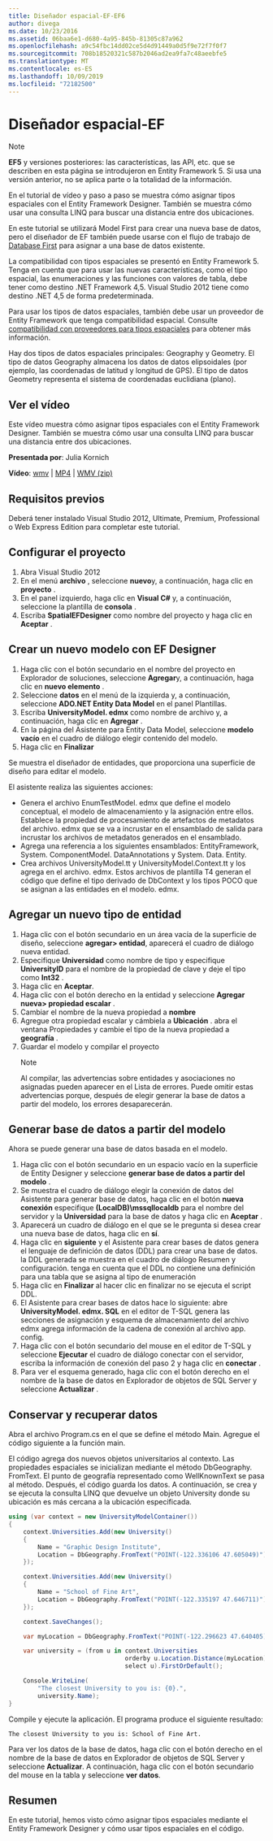 ```yaml
---
title: Diseñador espacial-EF-EF6
author: divega
ms.date: 10/23/2016
ms.assetid: 06baa6e1-d680-4a95-845b-81305c87a962
ms.openlocfilehash: a9c54fbc14dd02ce5d4d91449a0d5f9e72f7f0f7
ms.sourcegitcommit: 708b18520321c587b2046ad2ea9fa7c48aeebfe5
ms.translationtype: MT
ms.contentlocale: es-ES
ms.lasthandoff: 10/09/2019
ms.locfileid: "72182500"
---
```

# <a name="spatial---ef-designer"></a>Diseñador espacial-EF
> [!NOTE]
> **EF5** y versiones posteriores: las características, las API, etc. que se describen en esta página se introdujeron en Entity Framework 5. Si usa una versión anterior, no se aplica parte o la totalidad de la información.

En el tutorial de vídeo y paso a paso se muestra cómo asignar tipos espaciales con el Entity Framework Designer. También se muestra cómo usar una consulta LINQ para buscar una distancia entre dos ubicaciones.

En este tutorial se utilizará Model First para crear una nueva base de datos, pero el diseñador de EF también puede usarse con el flujo de trabajo de [Database First](~/ef6/modeling/designer/workflows/database-first.md) para asignar a una base de datos existente.

La compatibilidad con tipos espaciales se presentó en Entity Framework 5. Tenga en cuenta que para usar las nuevas características, como el tipo espacial, las enumeraciones y las funciones con valores de tabla, debe tener como destino .NET Framework 4,5. Visual Studio 2012 tiene como destino .NET 4,5 de forma predeterminada.

Para usar los tipos de datos espaciales, también debe usar un proveedor de Entity Framework que tenga compatibilidad espacial. Consulte [compatibilidad con proveedores para tipos espaciales](~/ef6/fundamentals/providers/spatial-support.md) para obtener más información.

Hay dos tipos de datos espaciales principales: Geography y Geometry. El tipo de datos Geography almacena los datos de datos elipsoidales (por ejemplo, las coordenadas de latitud y longitud de GPS). El tipo de datos Geometry representa el sistema de coordenadas euclidiana (plano).

## <a name="watch-the-video"></a>Ver el vídeo
Este vídeo muestra cómo asignar tipos espaciales con el Entity Framework Designer. También se muestra cómo usar una consulta LINQ para buscar una distancia entre dos ubicaciones.

**Presentada por**: Julia Kornich

**Vídeo**: [wmv](https://download.microsoft.com/download/E/C/9/EC9E6547-8983-4C1F-A919-D33210E4B213/HDI-ITPro-MSDN-winvideo-spatialwithdesigner.wmv) | [MP4](https://download.microsoft.com/download/E/C/9/EC9E6547-8983-4C1F-A919-D33210E4B213/HDI-ITPro-MSDN-mp4video-spatialwithdesigner.m4v) | [WMV (zip)](https://download.microsoft.com/download/E/C/9/EC9E6547-8983-4C1F-A919-D33210E4B213/HDI-ITPro-MSDN-winvideo-spatialwithdesigner.zip)

## <a name="pre-requisites"></a>Requisitos previos

Deberá tener instalado Visual Studio 2012, Ultimate, Premium, Professional o Web Express Edition para completar este tutorial.

## <a name="set-up-the-project"></a>Configurar el proyecto

1.  Abra Visual Studio 2012
2.  En el menú **archivo** , seleccione **nuevo**y, a continuación, haga clic en **proyecto** .
3.  En el panel izquierdo, haga clic en **Visual C\#** y, a continuación, seleccione la plantilla de **consola** .
4.  Escriba **SpatialEFDesigner** como nombre del proyecto y haga clic en **Aceptar** .

## <a name="create-a-new-model-using-the-ef-designer"></a>Crear un nuevo modelo con EF Designer

1.  Haga clic con el botón secundario en el nombre del proyecto en Explorador de soluciones, seleccione **Agregar**y, a continuación, haga clic en **nuevo elemento** .
2.  Seleccione **datos** en el menú de la izquierda y, a continuación, seleccione **ADO.NET Entity Data Model** en el panel Plantillas.
3.  Escriba **UniversityModel. edmx** como nombre de archivo y, a continuación, haga clic en **Agregar** .
4.  En la página del Asistente para Entity Data Model, seleccione **modelo vacío** en el cuadro de diálogo elegir contenido del modelo.
5.  Haga clic en **Finalizar**

Se muestra el diseñador de entidades, que proporciona una superficie de diseño para editar el modelo.

El asistente realiza las siguientes acciones:

-   Genera el archivo EnumTestModel. edmx que define el modelo conceptual, el modelo de almacenamiento y la asignación entre ellos. Establece la propiedad de procesamiento de artefactos de metadatos del archivo. edmx que se va a incrustar en el ensamblado de salida para incrustar los archivos de metadatos generados en el ensamblado.
-   Agrega una referencia a los siguientes ensamblados: EntityFramework, System. ComponentModel. DataAnnotations y System. Data. Entity.
-   Crea archivos UniversityModel.tt y UniversityModel.Context.tt y los agrega en el archivo. edmx. Estos archivos de plantilla T4 generan el código que define el tipo derivado de DbContext y los tipos POCO que se asignan a las entidades en el modelo. edmx.

## <a name="add-a-new-entity-type"></a>Agregar un nuevo tipo de entidad

1.  Haga clic con el botón secundario en un área vacía de la superficie de diseño, seleccione **agregar&gt; entidad**, aparecerá el cuadro de diálogo nueva entidad.
2.  Especifique **Universidad** como nombre de tipo y especifique **UniversityID** para el nombre de la propiedad de clave y deje el tipo como **Int32** .
3.  Haga clic en **Aceptar**.
4.  Haga clic con el botón derecho en la entidad y seleccione **Agregar nueva&gt; propiedad escalar** .
5.  Cambiar el nombre de la nueva propiedad a **nombre**
6.  Agregue otra propiedad escalar y cámbiela a **Ubicación** . abra el ventana Propiedades y cambie el tipo de la nueva propiedad a **geografía** .
7.  Guardar el modelo y compilar el proyecto
    > [!NOTE]
    > Al compilar, las advertencias sobre entidades y asociaciones no asignadas pueden aparecer en el Lista de errores. Puede omitir estas advertencias porque, después de elegir generar la base de datos a partir del modelo, los errores desaparecerán.

## <a name="generate-database-from-model"></a>Generar base de datos a partir del modelo

Ahora se puede generar una base de datos basada en el modelo.

1.  Haga clic con el botón secundario en un espacio vacío en la superficie de Entity Designer y seleccione **generar base de datos a partir del modelo** .
2.  Se muestra el cuadro de diálogo elegir la conexión de datos del Asistente para generar base de datos, haga clic en el botón **nueva conexión** especifique **(LocalDB)\\mssqllocaldb** para el nombre del servidor y la **Universidad** para la base de datos y haga clic en **Aceptar** .
3.  Aparecerá un cuadro de diálogo en el que se le pregunta si desea crear una nueva base de datos, haga clic en **sí**.
4.  Haga clic en **siguiente** y el Asistente para crear bases de datos genera el lenguaje de definición de datos (DDL) para crear una base de datos. la DDL generada se muestra en el cuadro de diálogo Resumen y configuración. tenga en cuenta que el DDL no contiene una definición para una tabla que se asigna al tipo de enumeración
5.  Haga clic en **Finalizar** al hacer clic en finalizar no se ejecuta el script DDL.
6.  El Asistente para crear bases de datos hace lo siguiente: abre **UniversityModel. edmx. SQL** en el editor de T-SQL genera las secciones de asignación y esquema de almacenamiento del archivo edmx agrega información de la cadena de conexión al archivo app. config.
7.  Haga clic con el botón secundario del mouse en el editor de T-SQL y seleccione **Ejecutar** el cuadro de diálogo conectar con el servidor, escriba la información de conexión del paso 2 y haga clic en **conectar** .
8.  Para ver el esquema generado, haga clic con el botón derecho en el nombre de la base de datos en Explorador de objetos de SQL Server y seleccione **Actualizar** .

## <a name="persist-and-retrieve-data"></a>Conservar y recuperar datos

Abra el archivo Program.cs en el que se define el método Main. Agregue el código siguiente a la función main.

El código agrega dos nuevos objetos universitarios al contexto. Las propiedades espaciales se inicializan mediante el método DbGeography. FromText. El punto de geografía representado como WellKnownText se pasa al método. Después, el código guarda los datos. A continuación, se crea y se ejecuta la consulta LINQ que devuelve un objeto University donde su ubicación es más cercana a la ubicación especificada.

``` csharp
using (var context = new UniversityModelContainer())
{
    context.Universities.Add(new University()
    {
        Name = "Graphic Design Institute",
        Location = DbGeography.FromText("POINT(-122.336106 47.605049)"),
    });

    context.Universities.Add(new University()
    {
        Name = "School of Fine Art",
        Location = DbGeography.FromText("POINT(-122.335197 47.646711)"),
    });

    context.SaveChanges();

    var myLocation = DbGeography.FromText("POINT(-122.296623 47.640405)");

    var university = (from u in context.Universities
                                orderby u.Location.Distance(myLocation)
                                select u).FirstOrDefault();

    Console.WriteLine(
        "The closest University to you is: {0}.",
        university.Name);
}
```

Compile y ejecute la aplicación. El programa produce el siguiente resultado:

```console
The closest University to you is: School of Fine Art.
```

Para ver los datos de la base de datos, haga clic con el botón derecho en el nombre de la base de datos en Explorador de objetos de SQL Server y seleccione **Actualizar**. A continuación, haga clic con el botón secundario del mouse en la tabla y seleccione **ver datos**.

## <a name="summary"></a>Resumen

En este tutorial, hemos visto cómo asignar tipos espaciales mediante el Entity Framework Designer y cómo usar tipos espaciales en el código. 
